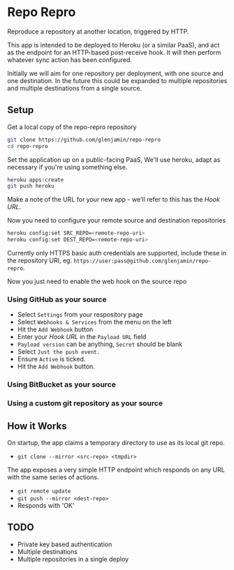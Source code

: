 Repo Repro
==========

Reproduce a repository at another location, triggered by HTTP.

This app is intended to be deployed to Heroku (or a similar PaaS), and act as
the endpoint for an HTTP-based post-receive hook. It will then perform whatever
sync action has been configured.

Initially we will aim for one repository per deployment, with one source and
one destination. In the future this could be expanded to multiple repositories
and multiple destinations from a single source.

Setup
-----

Get a local copy of the repo-repro repository

```bash
git clone https://github.com/glenjamin/repo-repro
cd repo-repro
```

Set the application up on a public-facing PaaS, We'll use heroku,
adapt as necessary if you're using something else.

```bash
heroku apps:create
git push heroku
```

Make a note of the URL for your new app - we'll refer to this has the
*Hook URL*.

Now you need to configure your remote source and destination repositories

```bash
heroku config:set SRC_REPO=<remote-repo-uri>
heroku config:set DEST_REPO=<remote-repo-uri>
```

Currently only HTTPS basic auth credentials are supported, include these in the
repository URI, eg. `https://user:pass@github.com/glenjamin/repo-repro`.


Now you just need to enable the web hook on the source repo

### Using GitHub as your source

 * Select `Settings` from your respository page
 * Select `Webhooks & Services` from the menu on the left
 * Hit the `Add Webhook` button
 * Enter your *Hook URL* in the `Payload URL` field
 * `Payload version` can be anything, `Secret` should be blank
 * Select `Just the push event.`
 * Ensure `Active` is ticked.
 * Hit the `Add Webhook` button.

### Using BitBucket as your source

### Using a custom git repository as your source


How it Works
------------

On startup, the app claims a temporary directory to use as its local git repo.

 * `git clone --mirror <src-repo> <tmpdir>`

The app exposes a very simple HTTP endpoint which responds on any URL with the
same series of actions.

 * `git remote update`
 * `git push --mirror <dest-repo>`
 * Responds with 'OK'

TODO
----

 * Private key based authentication
 * Multiple destinations
 * Multiple repositories in a single deploy